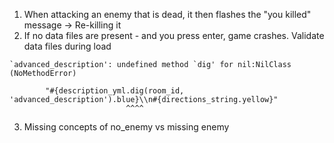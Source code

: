 1) When attacking an enemy that is dead, it then flashes the "you killed" message -> Re-killing it
2) If no data files are present - and you press enter, game crashes. Validate data files during load
```
`advanced_description': undefined method `dig' for nil:NilClass (NoMethodError)

        "#{description_yml.dig(room_id, 'advanced_description').blue}\\n#{directions_string.yellow}"
                          ^^^^

```
3) Missing concepts of no_enemy vs missing enemy
